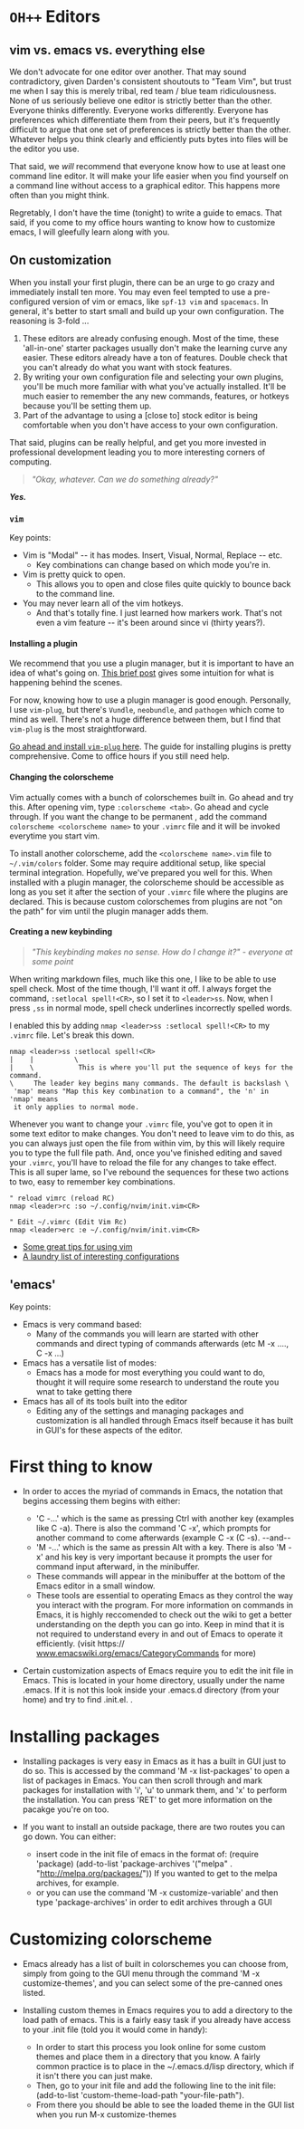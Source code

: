 `OH++` Editors
==============

## vim vs. emacs vs. everything else

We don't advocate for one editor over another. That may sound contradictory,
given Darden's consistent shoutouts to "Team Vim", but trust me when I say this
is merely tribal, red team / blue team ridiculousness. None of us seriously
believe one editor is strictly better than the other. Everyone thinks
differently. Everyone works differently. Everyone has preferences which
differentiate them from their peers, but it's frequently difficult to argue
that one set of preferences is strictly better than the other. Whatever helps
you think clearly and efficiently puts bytes into files will be the editor you
use.

That said, we _will_ recommend that everyone know how to use at least one
command line editor. It will make your life easier when you find yourself on
a command line without access to a graphical editor. This happens more often
than you might think.

Regretably, I don't have the time (tonight) to write a guide to emacs. That
said, if you come to my office hours wanting to know how to customize emacs,
I will gleefully learn along with you.

## On customization

When you install your first plugin, there can be an urge to go crazy and
immediately install ten more. You may even feel tempted to use a pre-configured
version of vim or emacs, like `spf-13 vim` and `spacemacs`. In general, it's
better to start small and build up your own configuration. The reasoning is
3-fold ...

1. These editors are already confusing enough. Most of the time, these
   'all-in-one' starter packages usually don't make the learning curve any
   easier. These editors already have a ton of features. Double check that you
   can't already do what you want with stock features.
1. By writing your own configuration file and selecting your own plugins,
   you'll be much more familiar with what you've actually installed. It'll be
   much easier to remember the any new commands, features, or hotkeys because
   you'll be setting them up.
1. Part of the advantage to using a [close to] stock editor is being
   comfortable when you don't have access to your own configuration.

That said, plugins can be really helpful, and get you more invested in
professional development leading you to more interesting corners of computing.

> _"Okay, whatever. Can we do something already?"_

___Yes.___

### `vim`

Key points:
* Vim is "Modal" -- it has modes. Insert, Visual, Normal, Replace -- etc.
  - Key combinations can change based on which mode you're in.
* Vim is pretty quick to open.
  - This allows you to open and close files quite quickly to bounce back to the
      command line.
* You may never learn all of the vim hotkeys.
  - And that's totally fine. I just learned how markers work. That's
      not even a vim feature -- it's been around since vi (thirty years?).


#### Installing a plugin

We recommend that you use a plugin manager, but it is important to have an idea
of what's going on. [This brief
post](https://howchoo.com/g/ztmyntqzntm/how-to-install-vim-plugins-without-a-plugin-manager)
gives some intuition for what is happening behind the scenes.

For now, knowing how to use a plugin manager is good enough. Personally,
I use `vim-plug`, but there's `Vundle`, `neobundle`, and `pathogen` which come
to mind as well. There's not a huge difference between them, but I find that
`vim-plug` is the most straightforward.

[Go ahead and install `vim-plug` here](https://github.com/junegunn/vim-plug).
The guide for installing plugins is pretty comprehensive. Come to office hours
if you still need help.

#### Changing the colorscheme

Vim actually comes with a bunch of colorschemes built in. Go ahead and try
this. After opening vim, type `:colorscheme <tab>`. Go ahead and cycle through.
If you want the change to be permanent , add the command `colorscheme
<colorscheme name>` to your `.vimrc` file and it will be invoked everytime you
start vim.

To install another colorscheme, add the `<colorscheme name>.vim` file to
`~/.vim/colors` folder. Some may require additional setup, like special
terminal integration. Hopefully, we've prepared you well for this. When
installed with a plugin manager, the colorscheme should be accessible as long
as you set it after the section of your `.vimrc` file where the plugins are
declared. This is because custom colorschemes from plugins are not "on the
path" for vim until the plugin manager adds them.

#### Creating a new keybinding

> _"This keybinding makes no sense. How do I change it?"_
> _- everyone at some point_

When writing markdown files, much like this one, I like to be able to use spell
check. Most of the time though, I'll want it off. I always forget the command,
`:setlocal spell!<CR>`, so I set it to `<leader>ss`. Now, when I press `,ss` in
normal mode, spell check underlines incorrectly spelled words.

I enabled this by adding `nmap <leader>ss :setlocal spell!<CR>` to my `.vimrc`
file. Let's break this down.

```
nmap <leader>ss :setlocal spell!<CR>
|    |          \
|    \           This is where you'll put the sequence of keys for the command.
\     The leader key begins many commands. The default is backslash \
 'map' means "Map this key combination to a command", the 'n' in 'nmap' means
 it only applies to normal mode.
```

Whenever you want to change your `.vimrc` file, you've got to open it in some
text editor to make changes. You don't need to leave vim to do this, as you can
always just open the file from within vim, by this will likely require you to
type the full file path. And, once you've finished editing and saved your
`.vimrc`, you'll have to reload the file for any changes to take effect. This
is all super lame, so I've rebound the sequences for these two actions to two,
easy to remember key combinations.

```
" reload vimrc (reload RC)
nmap <leader>rc :so ~/.config/nvim/init.vim<CR>

" Edit ~/.vimrc (Edit Vim Rc)
nmap <leader>erc :e ~/.config/nvim/init.vim<CR>
```

* [Some great tips for using vim](http://stackoverflow.com/questions/1218390/what-is-your-most-productive-shortcut-with-vim)
* [A laundry list of interesting
configurations](https://sheerun.net/2014/03/21/how-to-boost-your-vim-productivity/)

## 'emacs'

Key points:
* Emacs is very command based:
   - Many of the commands you will learn are started with other commands and direct typing of
     commands afterwards (etc M -x ...., C -x ...)
* Emacs has a versatile list of modes:
   - Emacs has a mode for most everything you could want to do, thought it will require some
     research to understand the route you wnat to take getting there
* Emacs has all of its tools built into the editor
   - Editing any of the settings and managing packages and customization is all handled through
     Emacs itself because it has built in GUI's for these aspects of the editor.

# First thing to know

* In order to acces the myriad of commands in Emacs, the notation that begins accessing them begins with either:
  - 'C -...' which is the same as pressing Ctrl with another key (examples like C -a). There is
     also the command 'C -x', which prompts for another command to come afterwards (example C -x
     (C -s).
  --and--
  - 'M -...' which is the same as pressin Alt with a key.  There is also 'M -x' and his key is 
    very important because it prompts the user for command input afterward, in the minibuffer.
  - These commands will appear in the minibuffer at the bottom of the Emacs editor in a small
    window.
  - These tools are essential to operating Emacs as they control the way you interact with the 
    program. For more information on commands in Emacs, it is highly reccomended to check out the 
    wiki to get a better understanding on the depth you can go into. Keep in mind that it is not 
    required to understand every in and out of Emacs to operate it efficiently. (visit https://
    www.emacswiki.org/emacs/CategoryCommands for more)

* Certain customization aspects of Emacs require you to edit the init file in Emacs. This is located in your home directory, usually under the name .emacs. If it is not this look inside your .emacs.d directory (from your home) and try to find .init.el.
.

# Installing packages
* Installing packages is very easy in Emacs as it has a built in GUI just to do so. This is accessed by the command 'M -x list-packages' to open a list of packages in Emacs. You can then scroll through and mark packages for installation with 'i', 'u' to unmark them, and 'x' to perform the installation. You can press 'RET' to get more information on the pacakge you're on too.

* If you want to install an outside package, there are two routes you can go down. You can either:
   - insert code in the init file of emacs in the format of: 
     (require 'package)
     (add-to-list 'package-archives '("melpa" . "http://melpa.org/packages/"))
            If you wanted to get to the melpa archives, for example.
   - or you can use the command 'M -x customize-variable' and then type 'package-archives' in
     order to edit archives through a GUI

# Customizing colorscheme
* Emacs already has a list of built in colorschemes you can choose from, simply from going to the GUI menu through the command 'M -x customize-themes', and you can select some of the pre-canned ones listed. 

* Installing custom themes in Emacs requires you to add a directory to the load path of emacs. This is a fairly easy task if you already have access to your .init file (told you it would come in handy):
  - In order to start this process you look online for some custom themes and place them in a 
    directory that you know. A fairly common practice is to place in the ~/.emacs.d/lisp 
    directory, which if it isn't there you can just make.
  - Then, go to your init file and add the following line to the init file:
    (add-to-list 'custom-theme-load-path "your-file-path").
  - From there you should be able to see the loaded theme in the GUI list when you run M-x 
    customize-themes


    









